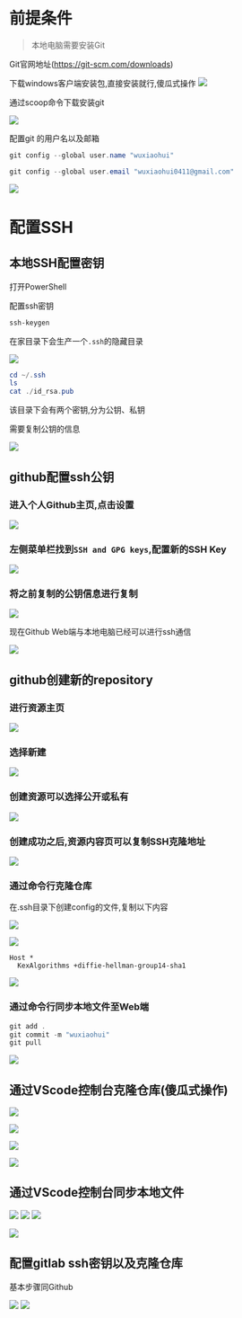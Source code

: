 # 前提条件
> 本地电脑需要安装Git

Git官网地址(https://git-scm.com/downloads)

下载windows客户端安装包,直接安装就行,傻瓜式操作
![](Image/Snipaste_2022-10-15_20-57-19.png)

通过scoop命令下载安装git

![](Image/Snipaste_2022-10-15_21-01-17.png)

配置git 的用户名以及邮箱

```Powershell
git config --global user.name "wuxiaohui"

git config --global user.email "wuxiaohui0411@gmail.com"
```

![](Image/Snipaste_2022-10-15_21-15-27.png)


# 配置SSH

## 本地SSH配置密钥

打开PowerShell

配置ssh密钥

```Powershell
ssh-keygen
```
在家目录下会生产一个`.ssh`的隐藏目录

![](Image/Snipaste_2022-10-15_20-50-56.png)

```powershell
cd ~/.ssh
ls
cat ./id_rsa.pub
```

该目录下会有两个密钥,分为公钥、私钥

需要复制公钥的信息

![](Image/Snipaste_2022-10-15_20-51-37.png)

## github配置ssh公钥

### 进入个人Github主页,点击设置
![](Image/Snipaste_2022-10-15_20-52-09.png)

### 左侧菜单栏找到`SSH and GPG keys`,配置新的SSH Key
![](Image/Snipaste_2022-10-15_20-52-33.png)

### 将之前复制的公钥信息进行复制
![](Image/Snipaste_2022-10-15_20-53-27.png)

现在Github Web端与本地电脑已经可以进行ssh通信

![](Image/Snipaste_2022-10-15_20-53-52.png)

## github创建新的repository

### 进行资源主页
![](Image/Snipaste_2022-10-15_20-54-08.png)

### 选择新建
![](Image/Snipaste_2022-10-15_20-54-22.png)

### 创建资源可以选择公开或私有
![](Image/Snipaste_2022-10-15_20-55-24.png)

### 创建成功之后,资源内容页可以复制SSH克隆地址
![](Image/Snipaste_2022-10-15_20-56-07.png)

### 通过命令行克隆仓库

在.ssh目录下创建config的文件,复制以下内容

![](Image/Snipaste_2022-10-15_21-08-58.png)

![](Image/Snipaste_2022-10-15_21-08-44.png)
```
Host *
  KexAlgorithms +diffie-hellman-group14-sha1
```

![](Image/Snipaste_2022-10-15_21-11-16.png)


### 通过命令行同步本地文件至Web端

```powershell
git add .
git commit -m "wuxiaohui"
git pull
```

![](Image/Snipaste_2022-10-15_21-21-19.png)



## 通过VScode控制台克隆仓库(傻瓜式操作)

![](Image/Snipaste_2022-10-15_20-59-02.png)

![](Image/Snipaste_2022-10-15_21-03-36.png)

![](Image/Snipaste_2022-10-15_21-03-58.png)


![](Image/Snipaste_2022-10-15_21-04-55.png)

## 通过VScode控制台同步本地文件

![](Image/Snipaste_2022-10-15_21-12-41.png)
![](Image/Snipaste_2022-10-15_21-13-00.png)
![](Image/Snipaste_2022-10-15_21-13-13.png)

![](Image/Snipaste_2022-10-15_21-15-41.png)

## 配置gitlab ssh密钥以及克隆仓库

基本步骤同Github

![](Image/Snipaste_2022-10-15_21-23-39.png)
![](Image/Snipaste_2022-10-15_21-24-10.png)



